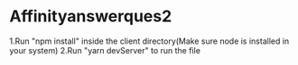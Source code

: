 # Affinityanswerques2
1.Run "npm install" inside the client directory(Make sure node is installed in your system) 
2.Run "yarn devServer" to run the file

